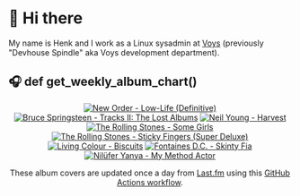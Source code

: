 # 👋 Hi there

My name is Henk and I work as a Linux sysadmin at <a href="https://www.voys.co/about/">Voys</a> (previously "Devhouse Spindle" aka Voys development department).

## 🎧 def get_weekly_album_chart()
<!-- lastfm -->
<p align="center"><a href="https://www.last.fm/music/New+Order/Low-Life+(Definitive)"><img src="https://lastfm.freetls.fastly.net/i/u/64s/67da4e08aa91cce7c32782b92d97146a.png" title="New Order - Low-Life (Definitive)"></a> <a href="https://www.last.fm/music/Bruce+Springsteen/Tracks+II:+The+Lost+Albums"><img src="https://lastfm.freetls.fastly.net/i/u/64s/12f8bbb39ed015a459449bdd62c87d08.jpg" title="Bruce Springsteen - Tracks II: The Lost Albums"></a> <a href="https://www.last.fm/music/Neil+Young/Harvest"><img src="https://lastfm.freetls.fastly.net/i/u/64s/c9aa95277ed1507e7b214157f3bc4873.png" title="Neil Young - Harvest"></a> <a href="https://www.last.fm/music/The+Rolling+Stones/Some+Girls"><img src="https://lastfm.freetls.fastly.net/i/u/64s/2b25566ff3f1fc9afd419ba4bb6c72c7.jpg" title="The Rolling Stones - Some Girls"></a> <a href="https://www.last.fm/music/The+Rolling+Stones/Sticky+Fingers+(Super+Deluxe)"><img src="https://lastfm.freetls.fastly.net/i/u/64s/12dd430fc7e3e1ed9d94209b273192c2.jpg" title="The Rolling Stones - Sticky Fingers (Super Deluxe)"></a> <a href="https://www.last.fm/music/Living+Colour/Biscuits"><img src="https://lastfm.freetls.fastly.net/i/u/64s/890c0c3ee6a1958e86f578d3eb0979f4.jpg" title="Living Colour - Biscuits"></a> <a href="https://www.last.fm/music/Fontaines+D.C./Skinty+Fia"><img src="https://lastfm.freetls.fastly.net/i/u/64s/c1088d391eb750551dc6bd1e8238ffcd.jpg" title="Fontaines D.C. - Skinty Fia"></a> <a href="https://www.last.fm/music/Nil%C3%BCfer+Yanya/My+Method+Actor"><img src="https://lastfm.freetls.fastly.net/i/u/64s/8e557c5e0b08733673d22fb8c1344115.png" title="Nilüfer Yanya - My Method Actor"></a> </p>

<p align="center">These album covers are updated once a day from <a href="https://www.last.fm/user/hbokh">Last.fm</a> using this <a href="https://github.com/marketplace/actions/lastfm-to-markdown">GitHub Actions workflow</a>.</p>
